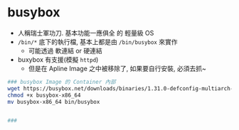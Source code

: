 
# busybox

* 人稱瑞士軍功刀. 基本功能一應俱全 的 輕量級 OS
* `/bin/*` 底下的執行檔, 基本上都是由 `/bin/busybox` 來實作
  - 可能透過 軟連結 or 硬連結
* buxybox 有支援(模擬 `httpd`)
  - 但是在 Apline Image 之中被移除了, 如果要自行安裝, 必須去抓~


```bash
### busybox Image 的 Container 內部
wget https://busybox.net/downloads/binaries/1.31.0-defconfig-multiarch-musl/busybox-x86_64
chmod +x busybox-x86_64
mv busybox-x86_64 bin/busybox


### 
```
